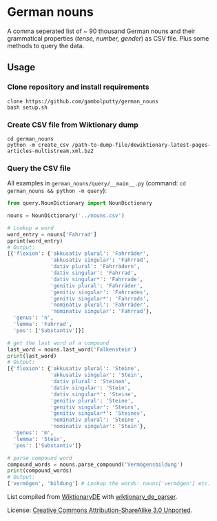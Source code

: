 # German nouns
A comma seperated list of ~ 90 thousand German nouns and their grammatical properties (*tense, number, gender*) as CSV file. Plus some methods to query the data.

## Usage

### Clone repository and install requirements
```shell
clone https://github.com/gambolputty/german_nouns
bash setup.sh
```

### Create CSV file from Wiktionary dump
```shell
cd german_nouns
python -m create_csv /path-to-dump-file/dewiktionary-latest-pages-articles-multistream.xml.bz2
```

### Query the CSV file
All examples in `german_nouns/query/__main__.py` (command: `cd german_nouns && python -m query`):
```python
from query.NounDictionary import NounDictionary

nouns = NounDictionary('../nouns.csv')

# Lookup a word
word_entry = nouns['Fahrrad']
pprint(word_entry)
# Output:
[{'flexion': {'akkusativ plural': 'Fahrräder',
              'akkusativ singular': 'Fahrrad',
              'dativ plural': 'Fahrrädern',
              'dativ singular': 'Fahrrad',
              'dativ singular*': 'Fahrrade',
              'genitiv plural': 'Fahrräder',
              'genitiv singular': 'Fahrrades',
              'genitiv singular*': 'Fahrrads',
              'nominativ plural': 'Fahrräder',
              'nominativ singular': 'Fahrrad'},
  'genus': 'n',
  'lemma': 'Fahrrad',
  'pos': ['Substantiv']}]

# get the last word of a compound
last_word = nouns.last_word('Falkenstein')
print(last_word)
# Output:
[{'flexion': {'akkusativ plural': 'Steine',
              'akkusativ singular': 'Stein',
              'dativ plural': 'Steinen',
              'dativ singular': 'Stein',
              'dativ singular*': 'Steine',
              'genitiv plural': 'Steine',
              'genitiv singular': 'Steins',
              'genitiv singular*': 'Steines',
              'nominativ plural': 'Steine',
              'nominativ singular': 'Stein'},
  'genus': 'm',
  'lemma': 'Stein',
  'pos': ['Substantiv']}

# parse compound word
compound_words = nouns.parse_compound('Vermögensbildung')
print(compound_words)
# Output:
['vermögen', 'bildung'] # Lookup the words: nouns['vermögen'] etc.
```

List compiled from [WiktionaryDE](https://de.wiktionary.org) with [wiktionary_de_parser](https://github.com/gambolputty/wiktionary_de_parser).

License: [Creative Commons Attribution-ShareAlike 3.0 Unported](https://creativecommons.org/licenses/by-sa/3.0/deed.en).
